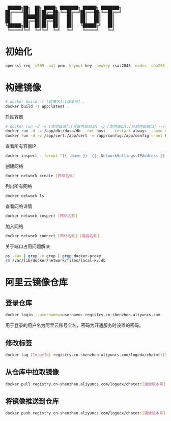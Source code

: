 ```app:name
 ██████╗██╗  ██╗ █████╗ ████████╗ ██████╗ ████████╗
██╔════╝██║  ██║██╔══██╗╚══██╔══╝██╔═══██╗╚══██╔══╝
██║     ███████║███████║   ██║   ██║   ██║   ██║   
██║     ██╔══██║██╔══██║   ██║   ██║   ██║   ██║   
╚██████╗██║  ██║██║  ██║   ██║   ╚██████╔╝   ██║   
 ╚═════╝╚═╝  ╚═╝╚═╝  ╚═╝   ╚═╝    ╚═════╝    ╚═╝   
```

# 初始化

```bash
openssl req -x509 -out pem -keyout key -newkey rsa:2048 -nodes -sha256

```

# 构建镜像

```bash
# docker build -t [镜像名]:[版本号] .
docker build -t app:latest .
```

启动容器

```bash
# docker run -d -v [本地目录]:[容器内部目录] -p [本地端口]:[容器内部端口] --restart always --name [容器名] [镜像名]:[版本号]
docker run -d -v /app/db:/data/db --net host  --restart always --name mongo mongo:latest
docker run -d -v /app/cert:/app/cert -v /app/config:/app/config --net host --restart always --name app app:latest
```

查看所有容器IP
```bash
docker inspect --format '{{ .Name }}  {{ .NetworkSettings.IPAddress }}' $(docker ps -aq)
```

创建网络
```bash
docker network create [网络名称]
```

列出所有网络
```bash
docker network ls
```

查看网络详情
```bash
docker network inspect [网络名称]
```

加入网络
```bash
docker network connect [网络名称] [容器名称]
```

关于端口占用问题解决
```bash
ps -aux | grep -v grep | grep docker-proxy
rm /var/lib/docker/network/files/local-kv.db
```


# 阿里云镜像仓库

## 登录仓库

```bash
docker login --username=<username> registry.cn-shenzhen.aliyuncs.com
```

用于登录的用户名为阿里云账号全名，密码为开通服务时设置的密码。

## 修改标签

```bash
docker tag [ImageId] registry.cn-shenzhen.aliyuncs.com/logedx/chatot:[镜像版本号]
```

## 从仓库中拉取镜像

```bash
docker pull registry.cn-shenzhen.aliyuncs.com/logedx/chatot:[镜像版本号]
```

## 将镜像推送到仓库

```bash
docker push registry.cn-shenzhen.aliyuncs.com/logedx/chatot:[镜像版本号]
```
